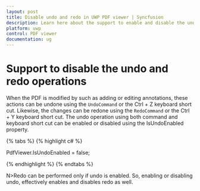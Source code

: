 ```yaml
---
layout: post
title: Disable undo and redo in UWP PDF viewer | Syncfusion
description: Learn here about the support to enable and disable the undo and redo operations in UWP PDF viewer control.
platform: uwp
control: PDF viewer
documentation: ug
---
```


# Support to disable the undo and redo operations

When the PDF is modified by such as adding or editing annotations, these actions can be undone using the `UndoCommand` or the Ctrl + Z keyboard short cut. Likewise, the changes can be redone using the `RedoCommand` or the Ctrl + Y keyboard short cut. The undo operation using both command and keyboard short cut can be enabled or disabled using the IsUndoEnabled property. 

{% tabs %}
{% highlight c# %}

PdfViewer.IsUndoEnabled = false;

{% endhighlight %}
{% endtabs %}
     
N>Redo can be performed only if undo is enabled. So, enabling or disabling undo, effectively enables and disables redo as well.
